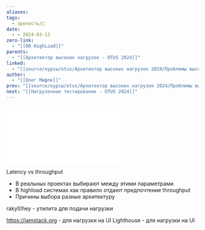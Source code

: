 ```yaml
---
aliases: 
tags:
  - зрелость/🌱
date:
  - - 2024-03-12
zero-link:
  - "[[00 HighLoad]]"
parents:
  - "[[Архитектор высоких нагрузок - OTUS 2024]]"
linked:
  - "[[source/курсы/otus/Архитектор высоких нагрузок 2019/Проблемы высоких нагрузок|Проблемы высоких нагрузок]]"
author:
  - "[[Олег Мифле]]"
prev: "[[source/курсы/otus/Архитектор высоких нагрузок 2024/Проблемы высоких нагрузок|Проблемы высоких нагрузок]]"
next: "[[Нагрузочное тестирование - OTUS 2024]]"
---
```

![](Введение%20в%20высокие%20нагрузки.pdf)

Latency vs throughput
- В реальных проектах выбирают между этими параметрами
- В highload системах как правило отдают предпочтение throughput
- Причины выбора разные архитектуру

rakyll/hey - утилита для подачи нагрузки

https://jamstack.org - для нагрузки на UI
Lighthouse - для нагрузки на UI